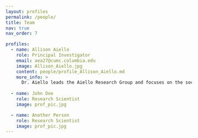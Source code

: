 ```yaml
---
layout: profiles
permalink: /people/
title: Team
nav: true
nav_order: 7

profiles:
  - name: Allison Aiello
    role: Principal Investigator
    email: aea27@cumc.columbia.edu
    image: Allison_Aiello.jpg
    content: people/profile_Allison_Aiello.md
    more_info: >
      Dr. Aiello leads the Aiello Research Group and focuses on the social and biological determinants of health.
    
  - name: John Doe
    role: Research Scientist
    image: prof_pic.jpg

  - name: Another Person
    role: Research Scientist
    image: prof_pic.jpg
---
```


